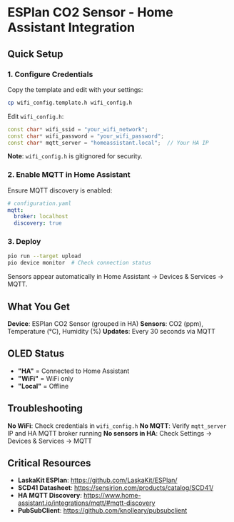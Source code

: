 # ESPlan CO2 Sensor - Home Assistant Integration

## Quick Setup

### 1. Configure Credentials
Copy the template and edit with your settings:
```bash
cp wifi_config.template.h wifi_config.h
```

Edit `wifi_config.h`:
```cpp
const char* wifi_ssid = "your_wifi_network";
const char* wifi_password = "your_wifi_password";
const char* mqtt_server = "homeassistant.local";  // Your HA IP
```

**Note**: `wifi_config.h` is gitignored for security.

### 2. Enable MQTT in Home Assistant
Ensure MQTT discovery is enabled:
```yaml
# configuration.yaml
mqtt:
  broker: localhost
  discovery: true
```

### 3. Deploy
```bash
pio run --target upload
pio device monitor  # Check connection status
```

Sensors appear automatically in Home Assistant → Devices & Services → MQTT.

## What You Get

**Device**: ESPlan CO2 Sensor (grouped in HA)
**Sensors**: CO2 (ppm), Temperature (°C), Humidity (%)
**Updates**: Every 30 seconds via MQTT

## OLED Status
- **"HA"** = Connected to Home Assistant
- **"WiFi"** = WiFi only  
- **"Local"** = Offline

## Troubleshooting

**No WiFi**: Check credentials in `wifi_config.h`
**No MQTT**: Verify `mqtt_server` IP and HA MQTT broker running
**No sensors in HA**: Check Settings → Devices & Services → MQTT

## Critical Resources
- **LaskaKit ESPlan**: https://github.com/LaskaKit/ESPlan/
- **SCD41 Datasheet**: https://sensirion.com/products/catalog/SCD41/  
- **HA MQTT Discovery**: https://www.home-assistant.io/integrations/mqtt/#mqtt-discovery
- **PubSubClient**: https://github.com/knolleary/pubsubclient